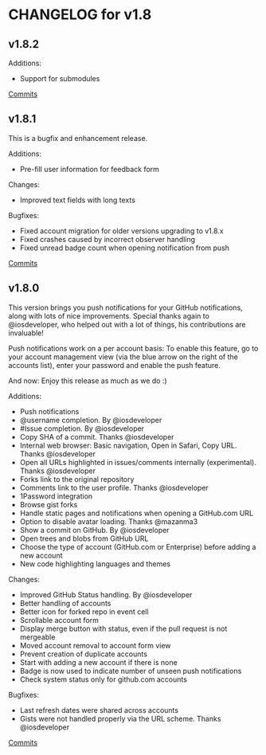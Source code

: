 # CHANGELOG for v1.8

## v1.8.2

Additions:

* Support for submodules

[Commits](https://github.com/dennisreimann/ioctocat/compare/v1.8.1...HEAD)

## v1.8.1

This is a bugfix and enhancement release.

Additions:

* Pre-fill user information for feedback form

Changes:

* Improved text fields with long texts

Bugfixes:

* Fixed account migration for older versions upgrading to v1.8.x
* Fixed crashes caused by incorrect observer handling
* Fixed unread badge count when opening notification from push

[Commits](https://github.com/dennisreimann/ioctocat/compare/v1.8.0...v1.8.1)

## v1.8.0

This version brings you push notifications for your GitHub notifications, along with lots of nice improvements.
Special thanks again to @iosdeveloper, who helped out with a lot of things, his contributions are invaluable!

Push notifications work on a per account basis: To enable this feature, go to your account management view (via the blue arrow on the right of the accounts list), enter your password and enable the push feature.

And now: Enjoy this release as much as we do :)

Additions:

* Push notifications
* @username completion. By @iosdeveloper
* #Issue completion. By @iosdeveloper
* Copy SHA of a commit. Thanks @iosdeveloper
* Internal web browser: Basic navigation, Open in Safari, Copy URL. Thanks @iosdeveloper
* Open all URLs highlighted in issues/comments internally (experimental). Thanks @iosdeveloper
* Forks link to the original repository
* Comments link to the user profile. Thanks @iosdeveloper
* 1Password integration
* Browse gist forks
* Handle static pages and notifications when opening a GitHub.com URL
* Option to disable avatar loading. Thanks @mazanma3
* Show a commit on GitHub. By @iosdeveloper
* Open trees and blobs from GitHub URL
* Choose the type of account (GitHub.com or Enterprise) before adding a new account
* New code highlighting languages and themes

Changes:

* Improved GitHub Status handling. By @iosdeveloper
* Better handling of accounts
* Better icon for forked repo in event cell
* Scrollable account form
* Display merge button with status, even if the pull request is not mergeable
* Moved account removal to account form view
* Prevent creation of duplicate accounts
* Start with adding a new account if there is none
* Badge is now used to indicate number of unseen push notifications
* Check system status only for github.com accounts

Bugfixes:

* Last refresh dates were shared across accounts
* Gists were not handled properly via the URL scheme. Thanks @iosdeveloper

[Commits](https://github.com/dennisreimann/ioctocat/compare/v1.7.8...v1.8.0)
